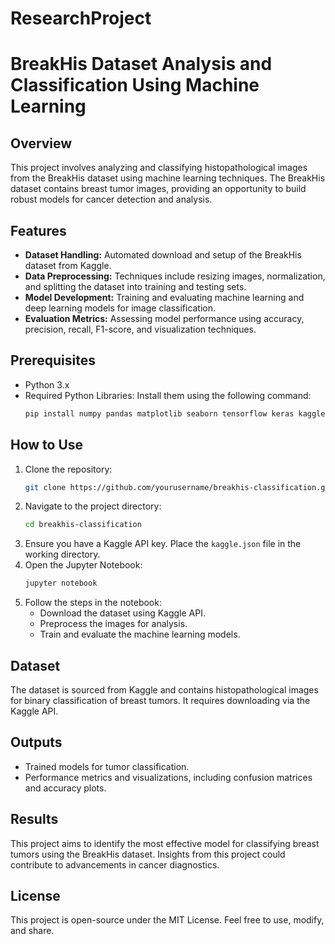 # ResearchProject

# BreakHis Dataset Analysis and Classification Using Machine Learning

## Overview
This project involves analyzing and classifying histopathological images from the BreakHis dataset using machine learning techniques. The BreakHis dataset contains breast tumor images, providing an opportunity to build robust models for cancer detection and analysis.

## Features
- **Dataset Handling:** Automated download and setup of the BreakHis dataset from Kaggle.
- **Data Preprocessing:** Techniques include resizing images, normalization, and splitting the dataset into training and testing sets.
- **Model Development:** Training and evaluating machine learning and deep learning models for image classification.
- **Evaluation Metrics:** Assessing model performance using accuracy, precision, recall, F1-score, and visualization techniques.

## Prerequisites
- Python 3.x
- Required Python Libraries: Install them using the following command:
  ```bash
  pip install numpy pandas matplotlib seaborn tensorflow keras kaggle
  ```

## How to Use
1. Clone the repository:
   ```bash
   git clone https://github.com/yourusername/breakhis-classification.git
   ```
2. Navigate to the project directory:
   ```bash
   cd breakhis-classification
   ```
3. Ensure you have a Kaggle API key. Place the `kaggle.json` file in the working directory.
4. Open the Jupyter Notebook:
   ```bash
   jupyter notebook
   ```
5. Follow the steps in the notebook:
   - Download the dataset using Kaggle API.
   - Preprocess the images for analysis.
   - Train and evaluate the machine learning models.

## Dataset
The dataset is sourced from Kaggle and contains histopathological images for binary classification of breast tumors. It requires downloading via the Kaggle API.

## Outputs
- Trained models for tumor classification.
- Performance metrics and visualizations, including confusion matrices and accuracy plots.

## Results
This project aims to identify the most effective model for classifying breast tumors using the BreakHis dataset. Insights from this project could contribute to advancements in cancer diagnostics.

## License
This project is open-source under the MIT License. Feel free to use, modify, and share.

